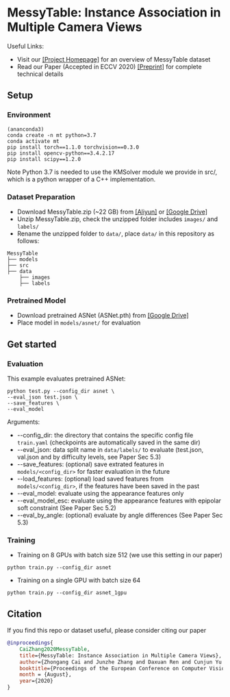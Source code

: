 # **MessyTable: Instance Association in Multiple Camera Views**

Useful Links:
* Visit our [[Project Homepage]](https://caizhongang.github.io/projects/MessyTable/) for an overview of MessyTable dataset
* Read our Paper (Accepted in ECCV 2020) [[Preprint]](https://arxiv.org/pdf/2007.14878.pdf) for complete technical details

## Setup
### Environment
```
(ananconda3)
conda create -n mt python=3.7
conda activate mt
pip install torch==1.1.0 torchvision==0.3.0
pip install opencv-python==3.4.2.17
pip install scipy==1.2.0
```
Note Python 3.7 is needed to use the KMSolver module we provide in src/, which is a python wrapper of a C++ implementation.

### Dataset Preparation
* Download MessyTable.zip (~22 GB) from [[Aliyun]](https://openmmlab.oss-cn-hangzhou.aliyuncs.com/datasets/MessyTable.zip) or [[Google Drive]](https://drive.google.com/file/d/1i4mJz9xsDwhzWes7sVLXuhLKP9eNtbBG/view?usp=sharing)
* Unzip MessyTable.zip, check the unzipped folder includes `images/` and `labels/`
* Rename the unzipped folder to `data/`, place `data/` in this repository as follows:
```
MessyTable
├── models
├── src
├── data
    ├── images
    ├── labels
```

### Pretrained Model
* Download pretrained ASNet (ASNet.pth) from [[Google Drive]](https://drive.google.com/file/d/1VMKYeUSlUpnwLRdtDtygpkYpVWgGAm46/view?usp=sharing)
* Place model in `models/asnet/` for evaluation

## Get started
### Evaluation
This example evaluates pretrained ASNet: 
```
python test.py --config_dir asnet \
--eval_json test.json \
--save_features \
--eval_model
```
Arguments:
* --config_dir: the directory that contains the specific config file `train.yaml` (checkpoints are automatically saved in the same dir)
* --eval_json: data split name in `data/labels/` to evaluate (test.json, val.json and by difficulty levels, see Paper Sec 5.3)
* --save_features: (optional) save extrated features in `models/<config_dir>` for faster evaluation in the future
* --load_features: (optional) load saved features from `models/<config_dir>`, if the features have been saved in the past
* --eval_model: evaluate using the appearance features only
* --eval_model_esc: evaluate using the appearance features with epipolar soft constraint (See Paper Sec 5.2)
* --eval_by_angle: (optional) evaluate by angle differences (See Paper Sec 5.3)

### Training
* Training on 8 GPUs with batch size 512 (we use this setting in our paper)
```
python train.py --config_dir asnet
```
* Training on a single GPU with batch size 64
```
python train.py --config_dir asnet_1gpu
```
## Citation
If you find this repo or dataset useful, please consider citing our paper
```bibtex
@inproceedings{
    CaiZhang2020MessyTable,
    title={MessyTable: Instance Association in Multiple Camera Views},
    author={Zhongang Cai and Junzhe Zhang and Daxuan Ren and Cunjun Yu and Haiyu Zhao and Shuai Yi and Chai Kiat Yeo and Chen Change Loy},
    booktitle={Proceedings of the European Conference on Computer Vision (ECCV)},
    month = {August},
    year={2020}
}
```

